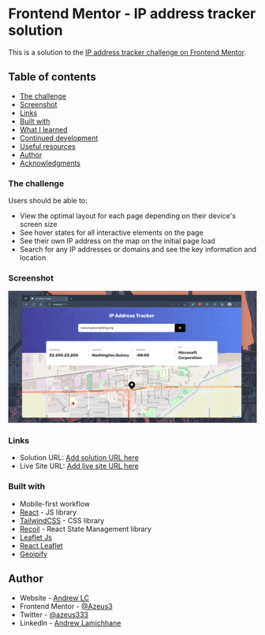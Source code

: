 # Frontend Mentor - IP address tracker solution

This is a solution to the [IP address tracker challenge on Frontend Mentor](https://www.frontendmentor.io/challenges/ip-address-tracker-I8-0yYAH0).

## Table of contents

- [The challenge](#the-challenge)
- [Screenshot](#screenshot)
- [Links](#links)
- [Built with](#built-with)
- [What I learned](#what-i-learned)
- [Continued development](#continued-development)
- [Useful resources](#useful-resources)
- [Author](#author)
- [Acknowledgments](#acknowledgments)

### The challenge

Users should be able to:

- View the optimal layout for each page depending on their device's screen size
- See hover states for all interactive elements on the page
- See their own IP address on the map on the initial page load
- Search for any IP addresses or domains and see the key information and location

### Screenshot

![App Screenshot](./public/ss.png)

### Links

- Solution URL: [Add solution URL here](https://your-solution-url.com)
- Live Site URL: [Add live site URL here](https://your-live-site-url.com)

### Built with

- Mobile-first workflow
- [React](https://reactjs.org/) - JS library
- [TailwindCSS](https://tailwindcss.com/) - CSS library
- [Recoil](https://recoiljs.org/) - React State Management library
- [Leaflet Js](https://leafletjs.com/) 
- [React Leaflet](https://react-leaflet.js.org/)
- [Geoipify](https://geo.ipify.org/)

## Author

- Website - [Andrew LC](https://andrew-lc.vercel.app/)
- Frontend Mentor - [@Azeus3](https://www.frontendmentor.io/profile/Andrew-LC)
- Twitter - [@azeus333](https://twitter.com/azeus333?t=Q3z7gtMsBIfrBCJt5TCVkg&s=09)
- Linkedln - [Andrew Lamichhane](https://www.linkedin.com/in/andrew-lamichhane-34a397219/ttps://www.twitter.com/yourusername)
